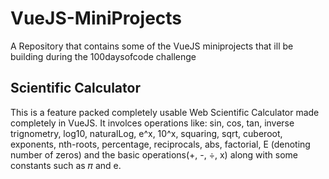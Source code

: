 # VueJS-MiniProjects
 A Repository that contains some of the VueJS miniprojects that ill be building during the 100daysofcode challenge

## Scientific Calculator
This is a feature packed completely usable Web Scientific Calculator made completely in VueJS. It involces operations like:
sin, cos, tan, inverse trignometry, log10, naturalLog, e^x, 10^x, squaring, sqrt, cuberoot, exponents, nth-roots, percentage, reciprocals, abs, factorial, E (denoting number of zeros) and the basic operations(+, -, ÷, x) along with some constants such as 𝜋 and e.
